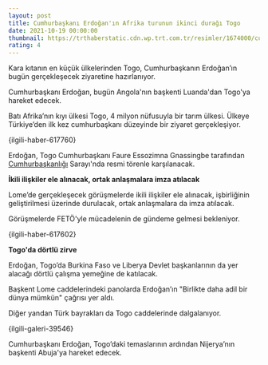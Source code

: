 ```yaml
--- 
layout: post
title: Cumhurbaşkanı Erdoğan'ın Afrika turunun ikinci durağı Togo
date: 2021-10-19 00:00:00
thumbnail: https://trthaberstatic.cdn.wp.trt.com.tr/resimler/1674000/cumhurbaskani-recep-tayyip-erdogan-aa-1675591.jpg
rating: 4
---
```

<p>
	Kara kıtanın en küçük ülkelerinden Togo, Cumhurbaşkanın Erdoğan’ın bugün gerçekleşecek ziyaretine hazırlanıyor.</p>
<p>
	Cumhurbaşkanı Erdoğan, bugün Angola'nın başkenti Luanda'dan Togo'ya hareket edecek.</p>
<p>
	Batı Afrika’nın kıyı ülkesi Togo, 4 milyon nüfusuyla bir tarım ülkesi. Ülkeye Türkiye’den ilk kez cumhurbaşkanı düzeyinde bir ziyaret gerçekleşiyor.</p>
<p>
	{ilgili-haber-617760}</p>
<p>
	Erdoğan, Togo Cumhurbaşkanı Faure Essozimna Gnassingbe tarafından <a href="https://www.trthaber.com/etiket/cumhurbaskanligi/" target="_blank">Cumhurbaşkanlığı</a> Sarayı'nda resmi törenle karşılanacak. </p>
<p>
	<strong>İkili ilişkiler ele alınacak, ortak anlaşmalara imza atılacak</strong></p>
<p>
	Lome’de gerçekleşecek görüşmelerde ikili ilişkiler ele alınacak, işbirliğinin geliştirilmesi üzerinde durulacak, ortak anlaşmalara da imza atılacak.</p>
<p>
	Görüşmelerde FETÖ'yle mücadelenin de gündeme gelmesi bekleniyor.</p>
<p>
	{ilgili-haber-617602}</p>
<p>
	<strong>Togo'da dörtlü zirve</strong></p>
<p>
	Erdoğan, Togo’da Burkina Faso ve Liberya Devlet başkanlarının da yer alacağı dörtlü çalışma yemeğine de katılacak.</p>
<p>
	Başkent Lome caddelerindeki panolarda Erdoğan’ın "Birlikte daha adil bir dünya mümkün" çağrısı yer aldı.</p>
<p>
	Diğer yandan Türk bayrakları da Togo caddelerinde dalgalanıyor.</p>
<p>
	{ilgili-galeri-39546}</p>
<p>
	Cumhurbaşkanı Erdoğan, Togo’daki temaslarının ardından Nijerya’nın başkenti Abuja'ya hareket edecek.</p>
